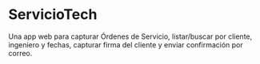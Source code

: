 # ServicioTech
Una app web para capturar Órdenes de Servicio, listar/buscar por cliente, ingeniero y fechas, capturar firma del cliente y enviar confirmación por correo.
